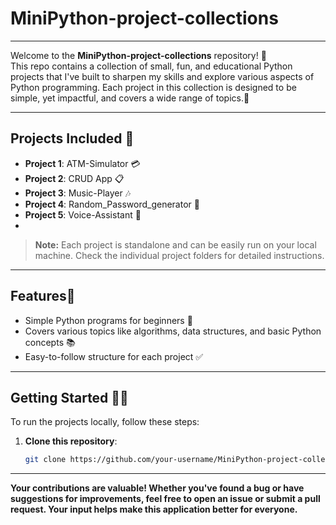 # MiniPython-project-collections

---

Welcome to the **MiniPython-project-collections** repository! 🎉  
This repo contains a collection of small, fun, and educational Python projects that I've built to sharpen my skills and explore various aspects of Python programming. Each project in this collection is designed to be simple, yet impactful, and covers a wide range of topics.🚀

---

## Projects Included 📂
- **Project 1**: ATM-Simulator 💳  
- **Project 2**: CRUD App 📋
- **Project 3**: Music-Player 🎶  
- **Project 4**: Random_Password_generator 🔑 
- **Project 5**: Voice-Assistant 🎤
- 

> **Note:** Each project is standalone and can be easily run on your local machine. Check the individual project folders for detailed instructions.

---

## Features🌟

- Simple Python programs for beginners 🐍
- Covers various topics like algorithms, data structures, and basic Python concepts 📚
- Easy-to-follow structure for each project ✅

---

## Getting Started 🏃‍♂️

To run the projects locally, follow these steps:

1. **Clone this repository**:
   ```bash
   git clone https://github.com/your-username/MiniPython-project-collections.git
   
---

**Your contributions are valuable! Whether you've found a bug or have suggestions for improvements, feel free to open an issue or submit a pull request. Your input helps make this application better for everyone.** 


